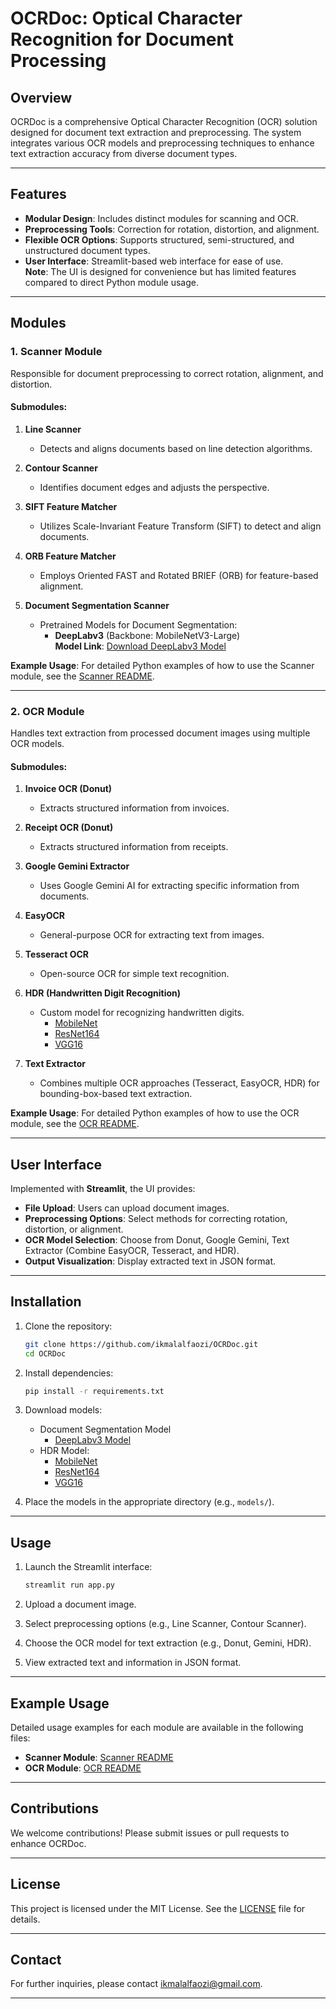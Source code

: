 # OCRDoc: Optical Character Recognition for Document Processing

## Overview
OCRDoc is a comprehensive Optical Character Recognition (OCR) solution designed for document text extraction and preprocessing. The system integrates various OCR models and preprocessing techniques to enhance text extraction accuracy from diverse document types.

---

## Features
- **Modular Design**: Includes distinct modules for scanning and OCR.
- **Preprocessing Tools**: Correction for rotation, distortion, and alignment.
- **Flexible OCR Options**: Supports structured, semi-structured, and unstructured document types.
- **User Interface**: Streamlit-based web interface for ease of use.  
  **Note**: The UI is designed for convenience but has limited features compared to direct Python module usage.

---

## Modules

### **1. Scanner Module**
Responsible for document preprocessing to correct rotation, alignment, and distortion.

#### Submodules:
1. **Line Scanner**
   - Detects and aligns documents based on line detection algorithms.

2. **Contour Scanner**
   - Identifies document edges and adjusts the perspective.

3. **SIFT Feature Matcher**
   - Utilizes Scale-Invariant Feature Transform (SIFT) to detect and align documents.

4. **ORB Feature Matcher**
   - Employs Oriented FAST and Rotated BRIEF (ORB) for feature-based alignment.

5. **Document Segmentation Scanner**
   - Pretrained Models for Document Segmentation:
     - **DeepLabv3** (Backbone: MobileNetV3-Large)  
       **Model Link**: [Download DeepLabv3 Model](https://drive.google.com/file/d/1pMS8N3JR-o0cLRohPm77L8eRqMo9WntX/view?usp=sharing)

**Example Usage**: For detailed Python examples of how to use the Scanner module, see the [Scanner README](./scanner/README.md).

---

### **2. OCR Module**
Handles text extraction from processed document images using multiple OCR models.

#### Submodules:
1. **Invoice OCR (Donut)**
   - Extracts structured information from invoices.

2. **Receipt OCR (Donut)**
   - Extracts structured information from receipts.

3. **Google Gemini Extractor**
   - Uses Google Gemini AI for extracting specific information from documents.

4. **EasyOCR**
   - General-purpose OCR for extracting text from images.

5. **Tesseract OCR**
   - Open-source OCR for simple text recognition.

6. **HDR (Handwritten Digit Recognition)**
   - Custom model for recognizing handwritten digits.
     - [MobileNet](https://drive.google.com/file/d/1BUK1wcKOVjrR4-abYT1vZ89YB_3tWtLU/view?usp=sharing) 
     - [ResNet164](https://drive.google.com/file/d/1IVuuCKhvjqIUzoKNZU7nT5_1cgxiKZfv/view?usp=sharing) 
     - [VGG16](https://drive.google.com/file/d/1hRKC656sVu_YPW-Mg6iJH2VcECsPD0wG/view?usp=sharing)   

7. **Text Extractor**
   - Combines multiple OCR approaches (Tesseract, EasyOCR, HDR) for bounding-box-based text extraction.

**Example Usage**: For detailed Python examples of how to use the OCR module, see the [OCR README](./ocr/README.md).

---

## User Interface
Implemented with **Streamlit**, the UI provides:
- **File Upload**: Users can upload document images.
- **Preprocessing Options**: Select methods for correcting rotation, distortion, or alignment.
- **OCR Model Selection**: Choose from Donut, Google Gemini, Text Extractor (Combine EasyOCR, Tesseract, and HDR).
- **Output Visualization**: Display extracted text in JSON format.

---

## Installation

1. Clone the repository:
   ```bash
   git clone https://github.com/ikmalalfaozi/OCRDoc.git
   cd OCRDoc
   ```

2. Install dependencies:
   ```bash
   pip install -r requirements.txt
   ```

3. Download models:
   - Document Segmentation Model
     - [DeepLabv3 Model](https://drive.google.com/file/d/1pMS8N3JR-o0cLRohPm77L8eRqMo9WntX/view?usp=sharing)
   - HDR Model:
     - [MobileNet](https://drive.google.com/file/d/1BUK1wcKOVjrR4-abYT1vZ89YB_3tWtLU/view?usp=sharing) 
     - [ResNet164](https://drive.google.com/file/d/1IVuuCKhvjqIUzoKNZU7nT5_1cgxiKZfv/view?usp=sharing) 
     - [VGG16](https://drive.google.com/file/d/1hRKC656sVu_YPW-Mg6iJH2VcECsPD0wG/view?usp=sharing)

4. Place the models in the appropriate directory (e.g., `models/`).

---

## Usage
1. Launch the Streamlit interface:
   ```bash
   streamlit run app.py
   ```

2. Upload a document image.

3. Select preprocessing options (e.g., Line Scanner, Contour Scanner).

4. Choose the OCR model for text extraction (e.g., Donut, Gemini, HDR).

5. View extracted text and information in JSON format.

---

## Example Usage

Detailed usage examples for each module are available in the following files:
- **Scanner Module**: [Scanner README](./scanner/README.md)
- **OCR Module**: [OCR README](./ocr/README.md)

---

## Contributions
We welcome contributions! Please submit issues or pull requests to enhance OCRDoc.

---

## License
This project is licensed under the MIT License. See the [LICENSE](LICENSE) file for details.

---

## Contact
For further inquiries, please contact [ikmalalfaozi@gmail.com](mailto:ikmalalfaozi@gmail.com).

---
